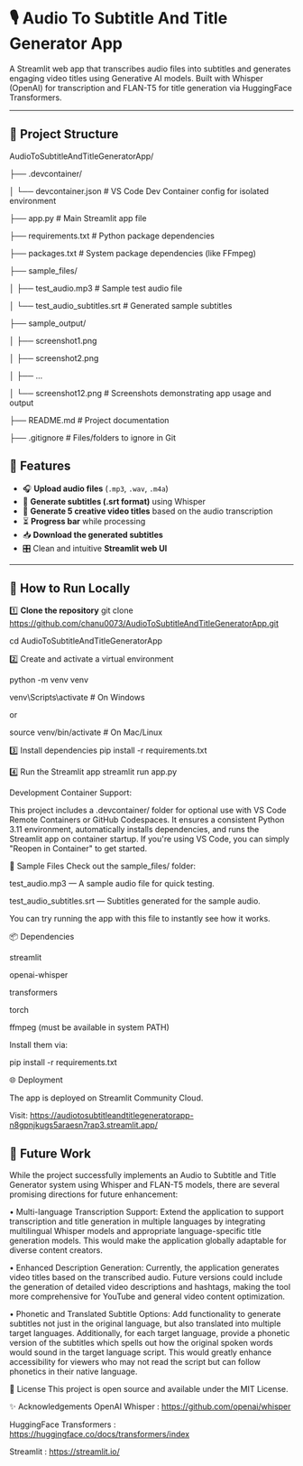 # 🎙️ Audio To Subtitle And Title Generator App

A Streamlit web app that transcribes audio files into subtitles and generates engaging video titles using Generative AI models. Built with Whisper (OpenAI) for transcription and FLAN-T5 for title generation via HuggingFace Transformers.

---
## 📁 Project Structure

AudioToSubtitleAndTitleGeneratorApp/

├── .devcontainer/

│   └── devcontainer.json             # VS Code Dev Container config for isolated environment

├── app.py                            # Main Streamlit app file

├── requirements.txt                  # Python package dependencies

├── packages.txt                      # System package dependencies (like FFmpeg)

├── sample_files/

│   ├── test_audio.mp3                # Sample test audio file

│   └── test_audio_subtitles.srt      # Generated sample subtitles

├── sample_output/

│   ├── screenshot1.png

│   ├── screenshot2.png

│   ├── ...

│   └── screenshot12.png              # Screenshots demonstrating app usage and output

├── README.md                         # Project documentation

├── .gitignore                        # Files/folders to ignore in Git


## 📌 Features

- 🎧 **Upload audio files** (`.mp3`, `.wav`, `.m4a`)
- 📑 **Generate subtitles (.srt format)** using Whisper
- 📝 **Generate 5 creative video titles** based on the audio transcription
- ⏳ **Progress bar** while processing
- 📥 **Download the generated subtitles**
- 🎛️ Clean and intuitive **Streamlit web UI**

---

## 🚀 How to Run Locally

1️⃣ **Clone the repository**
git clone https://github.com/chanu0073/AudioToSubtitleAndTitleGeneratorApp.git

cd AudioToSubtitleAndTitleGeneratorApp

2️⃣ Create and activate a virtual environment

python -m venv venv

venv\Scripts\activate    # On Windows

or

source venv/bin/activate # On Mac/Linux

3️⃣ Install dependencies
pip install -r requirements.txt

4️⃣ Run the Streamlit app
streamlit run app.py

Development Container Support:

This project includes a .devcontainer/ folder for optional use with VS Code Remote Containers or GitHub Codespaces.
It ensures a consistent Python 3.11 environment, automatically installs dependencies, and runs the Streamlit app on container startup.
If you're using VS Code, you can simply "Reopen in Container" to get started.

📄 Sample Files
Check out the sample_files/ folder:

test_audio.mp3 — A sample audio file for quick testing.

test_audio_subtitles.srt — Subtitles generated for the sample audio.

You can try running the app with this file to instantly see how it works.

📦 Dependencies

streamlit

openai-whisper

transformers

torch

ffmpeg (must be available in system PATH)


Install them via:

pip install -r requirements.txt

🌐 Deployment

The app is deployed on Streamlit Community Cloud.

Visit: https://audiotosubtitleandtitlegeneratorapp-n8gpnjkugs5araesn7rap3.streamlit.app/

## 📌 Future Work

While the project successfully implements an Audio to Subtitle and Title Generator system using Whisper and FLAN-T5 models, there are several promising directions for future enhancement:

• Multi-language Transcription Support:
Extend the application to support transcription and title generation in multiple languages by integrating multilingual Whisper models and appropriate language-specific title generation models. This would make the application globally adaptable for diverse content creators.

• Enhanced Description Generation:
Currently, the application generates video titles based on the transcribed audio. Future versions could include the generation of detailed video descriptions and hashtags, making the tool more comprehensive for YouTube and general video content optimization.

• Phonetic and Translated Subtitle Options:
Add functionality to generate subtitles not just in the original language, but also translated into multiple target languages. Additionally, for each target language, provide a phonetic version of the subtitles which spells out how the original spoken words would sound in the target language script. This would greatly enhance accessibility for viewers who may not read the script but can follow phonetics in their native language.

📜 License
This project is open source and available under the MIT License.

✨ Acknowledgements
OpenAI Whisper : https://github.com/openai/whisper

HuggingFace Transformers : https://huggingface.co/docs/transformers/index

Streamlit : https://streamlit.io/

